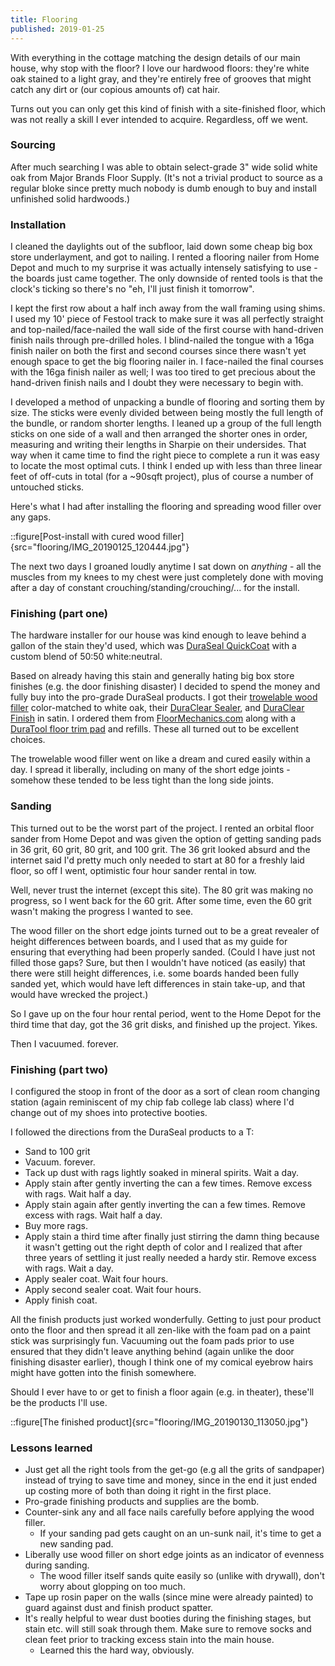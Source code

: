 ```yaml
---
title: Flooring
published: 2019-01-25
---
```


With everything in the cottage matching the design details of our main house, why stop with the floor?
I love our hardwood floors: they're white oak stained to a light gray, and they're entirely free of grooves
that might catch any dirt or (our copious amounts of) cat hair.

Turns out you can only get this kind of finish with a site-finished floor, which was not really a skill I ever intended to acquire.
Regardless, off we went.

### Sourcing

After much searching I was able to obtain select-grade 3" wide solid white oak from Major Brands Floor Supply.
(It's not a trivial product to source as a regular bloke since pretty much nobody is dumb enough to buy and install
unfinished solid hardwoods.)

### Installation

I cleaned the daylights out of the subfloor, laid down some cheap big box store underlayment, and got to nailing.
I rented a flooring nailer from Home Depot and much to my surprise it was actually intensely satisfying to use -
the boards just came together.
The only downside of rented tools is that the clock's ticking so there's no "eh, I'll just finish it tomorrow".

I kept the first row about a half inch away from the wall framing using shims. I used my 10' piece of Festool track
to make sure it was all perfectly straight and top-nailed/face-nailed the wall side of the first course with hand-driven finish nails
through pre-drilled holes. I blind-nailed the tongue with a 16ga finish nailer on both the first and second courses
since there wasn't yet enough space to get the big flooring nailer in. I face-nailed the final courses with the
16ga finish nailer as well; I was too tired to get precious about the hand-driven finish nails and I doubt they were
necessary to begin with.

I developed a method of unpacking a bundle of flooring and sorting them by size.
The sticks were evenly divided between being mostly the full length of the bundle, or random shorter lengths.
I leaned up a group of the full length sticks on one side of a wall and then arranged the shorter ones in order,
measuring and writing their lengths in Sharpie on their undersides.
That way when it came time to find the right piece to complete a run it was easy to locate the most optimal cuts.
I think I ended up with less than three linear feet of off-cuts in total (for a ~90sqft project),
plus of course a number of untouched sticks.

Here's what I had after installing the flooring and spreading wood filler over any gaps.

::figure[Post-install with cured wood filler]{src="flooring/IMG_20190125_120444.jpg"}

The next two days I groaned loudly anytime I sat down on _anything_ - all the muscles from my knees to my chest
were just completely done with moving after a day of constant crouching/standing/crouching/... for the install.

### Finishing (part one)

The hardware installer for our house was kind enough to leave behind a gallon of the stain they'd used,
which was [DuraSeal QuickCoat](https://www.duraseal.com/products/stains/quick-coat/) with a custom blend of
50:50 white:neutral.

Based on already having this stain and generally hating big box store finishes (e.g. the door finishing disaster)
I decided to spend the money and fully buy into the pro-grade DuraSeal products.
I got their [trowelable wood filler](https://www.duraseal.com/products/fillers/trowelable-wood-filler/) color-matched to white oak,
their [DuraClear Sealer](https://www.duraseal.com/products/sealers/duraclear-sealer/), and
[DuraClear Finish](https://www.duraseal.com/products/finishes/duraclear/) in satin.
I ordered them from [FloorMechanics.com](https://floormechanics.com/) along with a
[DuraTool floor trim pad](https://floormechanics.com/ProductDetail/Duratool10FloorTrimPadwithHandle/8040/Applicators)
and refills. These all turned out to be excellent choices.

The trowelable wood filler went on like a dream and cured easily within a day. I spread it liberally,
including on many of the short edge joints - somehow these tended to be less tight than the long side joints.

### Sanding

This turned out to be the worst part of the project. I rented an orbital floor sander from Home Depot
and was given the option of getting sanding pads in 36 grit, 60 grit, 80 grit, and 100 grit.
The 36 grit looked absurd and the internet said I'd pretty much only needed to start at 80 for a freshly laid floor,
so off I went, optimistic four hour sander rental in tow.

Well, never trust the internet (except this site). The 80 grit was making no progress, so I went back for the 60 grit.
After some time, even the 60 grit wasn't making the progress I wanted to see.

The wood filler on the short edge joints turned out to be a great revealer of height differences between boards,
and I used that as my guide for ensuring that everything had been properly sanded.
(Could I have just not filled those gaps? Sure, but then I wouldn't have noticed (as easily) that there were still
height differences, i.e. some boards handed been fully sanded yet, which would have left differences in stain take-up,
and that would have wrecked the project.)

So I gave up on the four hour rental period, went to the Home Depot for the third time that day, got the 36 grit disks,
and finished up the project. Yikes.

Then I vacuumed. forever.

### Finishing (part two)

I configured the stoop in front of the door as a sort of clean room changing station
(again reminiscent of my chip fab college lab class) where I'd change out of my shoes into protective booties.

I followed the directions from the DuraSeal products to a T:

- Sand to 100 grit
- Vacuum. forever.
- Tack up dust with rags lightly soaked in mineral spirits. Wait a day.
- Apply stain after gently inverting the can a few times. Remove excess with rags. Wait half a day.
- Apply stain again after gently inverting the can a few times. Remove excess with rags. Wait half a day.
- Buy more rags.
- Apply stain a third time after finally just stirring the damn thing because it wasn't getting out the right depth of color and I realized that after three years of settling it just really needed a hardy stir. Remove excess with rags. Wait a day.
- Apply sealer coat. Wait four hours.
- Apply second sealer coat. Wait four hours.
- Apply finish coat.

All the finish products just worked wonderfully. Getting to just pour product onto the floor and then spread it all zen-like
with the foam pad on a paint stick was surprisingly fun. Vacuuming out the foam pads prior to use ensured that they
didn't leave anything behind (again unlike the door finishing disaster earlier), though I think one of my comical eyebrow
hairs might have gotten into the finish somewhere.

Should I ever have to or get to finish a floor again (e.g. in theater), these'll be the products I'll use.

::figure[The finished product]{src="flooring/IMG_20190130_113050.jpg"}

### Lessons learned

- Just get all the right tools from the get-go (e.g all the grits of sandpaper) instead of trying to save time and money, since in the end it just ended up costing more of both than doing it right in the first place.
- Pro-grade finishing products and supplies are the bomb.
- Counter-sink any and all face nails carefully before applying the wood filler.
  - If your sanding pad gets caught on an un-sunk nail, it's time to get a new sanding pad.
- Liberally use wood filler on short edge joints as an indicator of evenness during sanding.
  - The wood filler itself sands quite easily so (unlike with drywall), don't worry about glopping on too much.
- Tape up rosin paper on the walls (since mine were already painted) to guard against dust and finish product spatter.
- It's really helpful to wear dust booties during the finishing stages, but stain etc. will still soak through them. Make sure to remove socks and clean feet prior to tracking excess stain into the main house.
  - Learned this the hard way, obviously.
